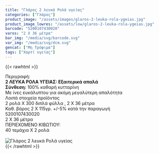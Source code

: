 ```yaml
---
title: "Γλάρος 2 λευκά Ρολά υγείας"
categories: ["Γλάρος"]
product_image: "/assets/images/glaros-2-leuka-rola-ygeias.jpg"
product_image_lowres: "/assets/low/glaros-2-leuka-rola-ygeias.jpg"
barcode: "5200107430020"
varos: "2 Χ 36 μέτρα"
bar_img: "/media/svg/barcode.svg"
var_img: "/media/svg/dcm.svg"
gencat: ["Μη Τρόφιμα"]
tags: ["Χαρτί υγείας"]
---
```

{{< rawhtml >}}

<div class="sload184"><div class="product"><div id="sistatika">Περιγραφή:</div><div class="alltext"><b>2 ΛΕΥΚΑ ΡΟΛΑ ΥΓΕΙΑΣ: Εξαιτερικά απαλά</b><br><b>Σύνθεση:</b> 100% καθαρή κυτταρίνη</div><div class="whead">Με ίνες ευκάλυπτου για ακόμη μεγαλύτερη απαλότητα</div><div class="keno"></div><div id="loipa">Λοιπά στοιχεία προϊόντος</div><div class="alltext">2 ρολά Χ 300 διπλά φύλλα , 2 Χ 36 μέτρα<br>Καθ. βάρος 2 Χ 115γρ. +/-5% κατά την παραγωγή<br></div><div id="barcode"><div id="barimage1"></div><span id="bartext">5200107430020</span></div><div id="varos"><div id="dimimg"></div><span id="varostext">2 Χ 36 μέτρα</span></div><div id="kivotio">ΠΕΡΙΕΧΟΜΕΝΟ ΚΙΒΩΤΙΟΥ:<br>40 τεμάχια Χ 2 ρολά</div><br><div class="pimg"><img alt="Γλάρος 2 λευκά Ρολά υγείας" title="Γλάρος 2 λευκά Ρολά υγείας" src="/assets/images/glaros-2-leuka-rola-ygeias.jpg"></div></div></div>
{{< /rawhtml >}}


